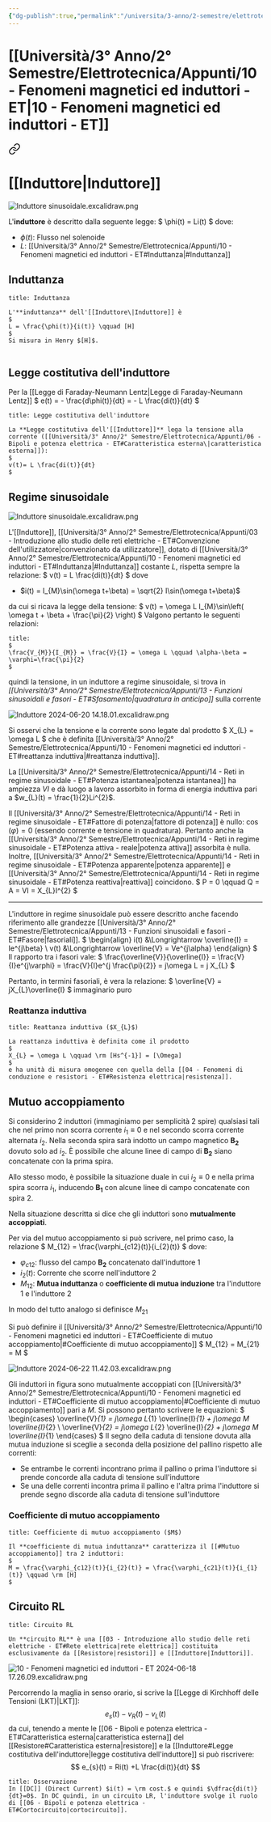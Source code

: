 ```yaml
---
{"dg-publish":true,"permalink":"/universita/3-anno/2-semestre/elettrotecnica/appunti/10-fenomeni-magnetici-ed-induttori-et/","tags":["UNI"]}
---
```


# [[Università/3° Anno/2° Semestre/Elettrotecnica/Appunti/10 - Fenomeni magnetici ed induttori - ET\|10 - Fenomeni magnetici ed induttori - ET]]


<div class="transclusion internal-embed is-loaded"><a class="markdown-embed-link" href="/induttore/" aria-label="Open link"><svg xmlns="http://www.w3.org/2000/svg" width="24" height="24" viewBox="0 0 24 24" fill="none" stroke="currentColor" stroke-width="2" stroke-linecap="round" stroke-linejoin="round" class="svg-icon lucide-link"><path d="M10 13a5 5 0 0 0 7.54.54l3-3a5 5 0 0 0-7.07-7.07l-1.72 1.71"></path><path d="M14 11a5 5 0 0 0-7.54-.54l-3 3a5 5 0 0 0 7.07 7.07l1.71-1.71"></path></svg></a><div class="markdown-embed">




# [[Induttore\|Induttore]]

![Induttore sinusoidale.excalidraw.png](/img/user/Excalidraw/Induttore%20sinusoidale.excalidraw.png)


L'**induttore** è descritto dalla seguente legge:
$
\phi(t) = Li(t)
$
dove:
- $\phi(t):$ Flusso nel solenoide
- $L:$ [[Università/3° Anno/2° Semestre/Elettrotecnica/Appunti/10 - Fenomeni magnetici ed induttori - ET#Induttanza\|#Induttanza]]

## Induttanza

```ad-Definizione
title: Induttanza

L'**induttanza** dell'[[Induttore\|Induttore]] è
$
L = \frac{\phi(t)}{i(t)} \qquad [H]
$
Si misura in Henry $[H]$.


```

## Legge costitutiva dell'induttore

Per la [[Legge di Faraday-Neumann Lentz\|Legge di Faraday-Neumann Lentz]]
$
e(t) = - \frac{d\phi(t)}{dt} = - L \frac{di(t)}{dt}
$

```ad-Teo
title: Legge costitutiva dell'induttore

La **Legge costitutiva dell'[[Induttore]]** lega la tensione alla corrente ([[Università/3° Anno/2° Semestre/Elettrotecnica/Appunti/06 - Bipoli e potenza elettrica - ET#Caratteristica esterna\|caratteristica esterna]]):
$
v(t)= L \frac{di(t)}{dt}
$

```

## Regime sinusoidale


![Induttore sinusoidale.excalidraw.png](/img/user/Excalidraw/Induttore%20sinusoidale.excalidraw.png)


L'[[Induttore]], [[Università/3° Anno/2° Semestre/Elettrotecnica/Appunti/03 - Introduzione allo studio delle reti elettriche - ET#Convenzione dell'utilizzatore\|convenzionato da utilizzatore]], dotato di [[Università/3° Anno/2° Semestre/Elettrotecnica/Appunti/10 - Fenomeni magnetici ed induttori - ET#Induttanza\|#Induttanza]] costante $L$, rispetta sempre la relazione:
$
v(t) = L \frac{di(t)}{dt}
$
dove
- $i(t) = I_{M}\sin(\omega t+\beta) = \sqrt{2} I\sin(\omega t+\beta)$

da cui si ricava la legge della tensione:
$
v(t) = \omega L I_{M}\sin\left( \omega t + \beta + \frac{\pi}{2} \right)
$
Valgono pertanto le seguenti relazioni:

```ad-Teo
title:
$
\frac{V_{M}}{I_{M}} = \frac{V}{I} = \omega L \qquad \alpha-\beta = \varphi=\frac{\pi}{2}
$

```

quindi la tensione, in un induttore a regime sinusoidale, si trova in *[[Università/3° Anno/2° Semestre/Elettrotecnica/Appunti/13 - Funzioni sinusoidali e fasori - ET#Sfasamento\|quadratura in anticipo]]* sulla corrente

![Induttore 2024-06-20 14.18.01.excalidraw.png](/img/user/Excalidraw/Induttore%202024-06-20%2014.18.01.excalidraw.png)


Si osservi che la tensione e la corrente sono legate dal prodotto
$
X_{L} = \omega L
$
che è definita [[Università/3° Anno/2° Semestre/Elettrotecnica/Appunti/10 - Fenomeni magnetici ed induttori - ET#reattanza induttiva\|#reattanza induttiva]].

La [[Università/3° Anno/2° Semestre/Elettrotecnica/Appunti/14 - Reti in regime sinusoidale - ET#Potenza istantanea\|potenza istantanea]] ha ampiezza $VI$ e dà luogo a lavoro assorbito in forma di energia induttiva pari a $w_{L}(t) = \frac{1}{2}Li^{2}$.

Il [[Università/3° Anno/2° Semestre/Elettrotecnica/Appunti/14 - Reti in regime sinusoidale - ET#Fattore di potenza\|fattore di potenza]] è nullo: $\cos(\varphi) = 0$ (essendo corrente e tensione in quadratura). Pertanto anche la [[Università/3° Anno/2° Semestre/Elettrotecnica/Appunti/14 - Reti in regime sinusoidale - ET#Potenza attiva - reale\|potenza attiva]] assorbita è nulla. Inoltre, [[Università/3° Anno/2° Semestre/Elettrotecnica/Appunti/14 - Reti in regime sinusoidale - ET#Potenza apparente\|potenza apparente]] e [[Università/3° Anno/2° Semestre/Elettrotecnica/Appunti/14 - Reti in regime sinusoidale - ET#Potenza reattiva\|reattiva]] coincidono.
$
P = 0 \qquad Q = A = VI = X_{L}I^{2}
$

___

L'induttore in regime sinusoidale può essere descritto anche facendo riferimento alle grandezze [[Università/3° Anno/2° Semestre/Elettrotecnica/Appunti/13 - Funzioni sinusoidali e fasori - ET#Fasore\|fasoriali]].
$
\begin{align}
i(t) &\Longrightarrow \overline{I} = Ie^{j\beta} \\
v(t) &\Longrightarrow \overline{V} = Ve^{j\alpha}
\end{align}
$
Il rapporto tra i fasori vale:
$
\frac{\overline{V}}{\overline{I}} = \frac{V}{I}e^{j\varphi} = \frac{V}{I}e^{j \frac{\pi}{2}} = j\omega L = j X_{L}
$

Pertanto, in termini fasoriali, è vera la relazione:
$
\overline{V} = jX_{L}\overline{I}
$
immaginario puro
### Reattanza induttiva

```ad-Definizione
title: Reattanza induttiva ($X_{L}$)

La reattanza induttiva è definita come il prodotto
$
X_{L} = \omega L \qquad \rm [Hs^{-1}] = [\Omega]
$
e ha unità di misura omogenee con quella della [[04 - Fenomeni di conduzione e resistori - ET#Resistenza elettrica|resistenza]].

```


## Mutuo accoppiamento

Si considerino 2 induttori (immaginiamo per semplicità 2 spire) qualsiasi tali che nel primo non scorra corrente $i_{1} \equiv 0$ e nel secondo scorra corrente alternata $i_{2}$. Nella seconda spira sarà indotto un campo magnetico $\boldsymbol{B_{2}}$ dovuto solo ad $i_{2}$. È possibile che alcune linee di campo di $\boldsymbol{B_{2}}$ siano concatenate con la prima spira. 

Allo stesso modo, è possibile la situazione duale in cui $i_{2}\equiv0$ e nella prima spira scorra $i_{1}$, inducendo $\boldsymbol{B_{1}}$ con alcune linee di campo concatenate con spira 2.

Nella situazione descritta si dice che gli induttori sono **mutualmente accoppiati**.

Per via del mutuo accoppiamento si può scrivere, nel primo caso, la relazione
$
M_{12} = \frac{\varphi_{c12}(t)}{i_{2}(t)}
$
dove:
- $\varphi_{c12}:$ flusso del campo $\boldsymbol{B_{2}}$ concatenato dall'induttore 1
- $i_{2}(t):$ Corrente che scorre nell'induttore 2
- $M_{12}:$ **Mutua induttanza** o **coefficiente di mutua induzione** tra l'induttore 1 e l'induttore 2

In modo del tutto analogo si definisce $M_{21}$

Si può definire il [[Università/3° Anno/2° Semestre/Elettrotecnica/Appunti/10 - Fenomeni magnetici ed induttori - ET#Coefficiente di mutuo accoppiamento\|#Coefficiente di mutuo accoppiamento]]
$
M_{12} = M_{21} = M
$


![Induttore 2024-06-22 11.42.03.excalidraw.png](/img/user/Excalidraw/Induttore%202024-06-22%2011.42.03.excalidraw.png)


Gli induttori in figura sono mutualmente accoppiati con [[Università/3° Anno/2° Semestre/Elettrotecnica/Appunti/10 - Fenomeni magnetici ed induttori - ET#Coefficiente di mutuo accoppiamento\|#Coefficiente di mutuo accoppiamento]] pari a $M$. Si possono pertanto scrivere le equazioni:
$
\begin{cases}
\overline{V}_{1} = j\omega L_{1} \overline{I}_{1} + j\omega M \overline{I}_{2} \\
\overline{V}_{2} = j\omega L_{2} \overline{I}_{2} + j\omega M \overline{I}_{1}
\end{cases}
$
Il segno della caduta di tensione dovuta alla mutua induzione si sceglie a seconda della posizione del pallino rispetto alle correnti:
- Se entrambe le correnti incontrano prima il pallino o prima l'induttore si prende concorde alla caduta di tensione sull'induttore
- Se una delle correnti incontra prima il pallino e l'altra prima l'induttore si prende segno discorde alla caduta di tensione sull'induttore

### Coefficiente di mutuo accoppiamento

```ad-Definizione
title: Coefficiente di mutuo accoppiamento ($M$)

Il **coefficiente di mutua induttanza** caratterizza il [[#Mutuo accoppiamento]] tra 2 induttori:
$
M = \frac{\varphi_{c12}(t)}{i_{2}(t)} = \frac{\varphi_{c21}(t)}{i_{1}(t)} \qquad \rm [H]
$

```




</div></div>


## Circuito RL

```ad-Definizione
title: Circuito RL

Un **circuito RL** è una [[03 - Introduzione allo studio delle reti elettriche - ET#Rete elettrica|rete elettrica]] costituita esclusivamente da [[Resistore|resistori]] e [[Induttore|Induttori]].

```

![10 - Fenomeni magnetici ed induttori - ET 2024-06-18 17.26.09.excalidraw.png](/img/user/Excalidraw/10%20-%20Fenomeni%20magnetici%20ed%20induttori%20-%20ET%202024-06-18%2017.26.09.excalidraw.png)


Percorrendo la maglia in senso orario, si scrive la [[Legge di Kirchhoff delle Tensioni (LKT)\|LKT]]:
$$
e_{s}(t) -v_{R}(t)-v_{L}(t)
$$
da cui, tenendo a mente le [[06 - Bipoli e potenza elettrica - ET#Caratteristica esterna|caratteristica esterna]] del [[Resistore#Caratteristica esterna\|resistore]] e la [[Induttore#Legge costitutiva dell'induttore\|legge costitutiva dell'induttore]] si può riscrivere:
$$
e_{s}(t) = Ri(t) +L \frac{di(t)}{dt}
$$

```ad-note
title: Osservazione
In [[DC]] (Direct Current) $i(t) = \rm cost.$ e quindi $\dfrac{di(t)}{dt}=0$. In DC quindi, in un circuito LR, l'induttore svolge il ruolo di [[06 - Bipoli e potenza elettrica - ET#Cortocircuito|cortocircuito]].

```


